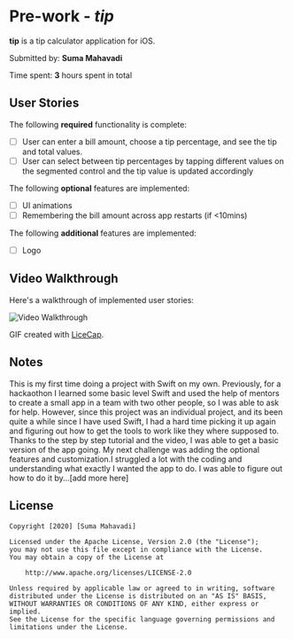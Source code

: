 # Pre-work - *tip*

**tip** is a tip calculator application for iOS.

Submitted by: **Suma Mahavadi**

Time spent: **3** hours spent in total

## User Stories

The following **required** functionality is complete:

* [ ] User can enter a bill amount, choose a tip percentage, and see the tip and total values.
* [ ] User can select between tip percentages by tapping different values on the segmented control and the tip value is updated accordingly

The following **optional** features are implemented:

* [ ] UI animations
* [ ] Remembering the bill amount across app restarts (if <10mins)

The following **additional** features are implemented:

- [ ] Logo

## Video Walkthrough

Here's a walkthrough of implemented user stories:

<img src='http://i.imgur.com/link/to/your/gif/file.gif' title='Video Walkthrough' width='' alt='Video Walkthrough' />

GIF created with [LiceCap](http://www.cockos.com/licecap/).

## Notes

This is my first time doing a project with Swift on my own. Previously, for a hackaothon I learned some basic level Swift and used the help of mentors to create a small app in a team with two other people, so I was able to ask for help. However, since this project was an individual project, and its been quite a while since I have used Swift, I had a hard time picking it up again and figuring out how to get the tools to work like they where supposed to. Thanks to the step by step tutorial and the video, I was able to get a basic version of the app going. My next challenge was adding the optional features and customization.I struggled a lot with the coding and understanding what exactly I wanted the app to do. I was able to figure out how to do it by...[add more here]

## License

    Copyright [2020] [Suma Mahavadi]

    Licensed under the Apache License, Version 2.0 (the "License");
    you may not use this file except in compliance with the License.
    You may obtain a copy of the License at

        http://www.apache.org/licenses/LICENSE-2.0

    Unless required by applicable law or agreed to in writing, software
    distributed under the License is distributed on an "AS IS" BASIS,
    WITHOUT WARRANTIES OR CONDITIONS OF ANY KIND, either express or implied.
    See the License for the specific language governing permissions and
    limitations under the License.

